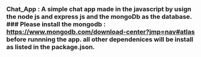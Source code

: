 ### Chat_App : A simple chat app made in the javascript by usign the node js and express js and the mongoDb as the database. ### Please install the mongodb : https://www.mongodb.com/download-center?jmp=nav#atlas before runnning the app. all other  dependenices will be install as listed in the package.json.
